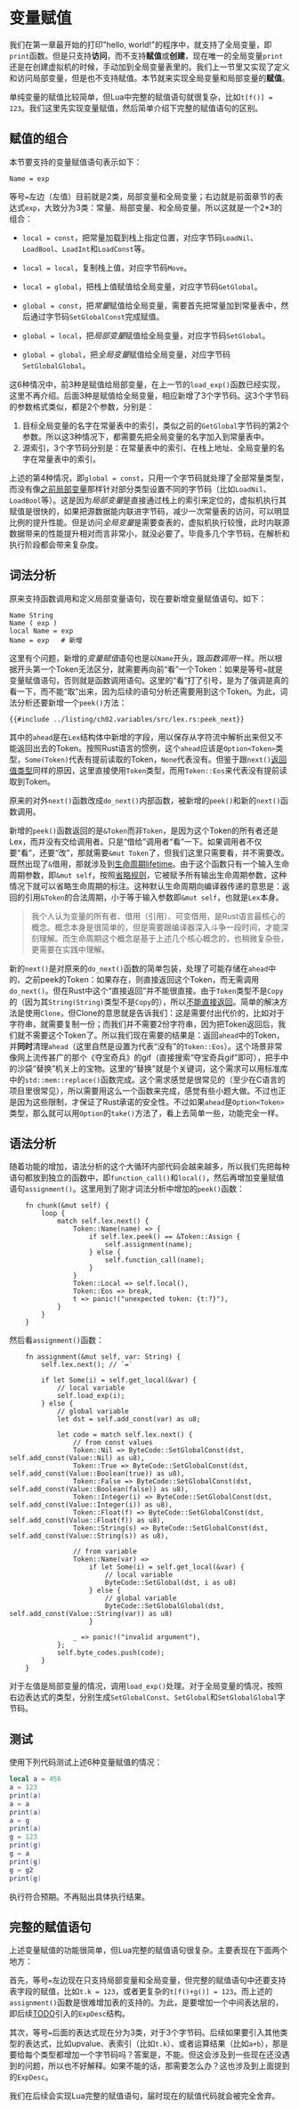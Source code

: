 # 变量赋值

我们在第一章最开始的打印"hello, world!"的程序中，就支持了全局变量，即`print`函数。但是只支持**访问**，而不支持**赋值**或**创建**，现在唯一的全局变量`print`还是在创建虚拟机的时候，手动加到全局变量表里的。我们上一节里又实现了定义和访问局部变量，但是也不支持赋值。本节就来实现全局变量和局部变量的**赋值**。

单纯变量的赋值比较简单，但Lua中完整的赋值语句就很复杂，比如`t[f()] = 123`。我们这里先实现变量赋值，然后简单介绍下完整的赋值语句的区别。

## 赋值的组合

本节要支持的变量赋值语句表示如下：

```
Name = exp
```

等号`=`左边（左值）目前就是2类，局部变量和全局变量；右边就是前面章节的表达式`exp`，大致分为3类：常量、局部变量、和全局变量。所以这就是一个2*3的组合：

- `local = const`，把常量加载到栈上指定位置，对应字节码`LoadNil`、`LoadBool`、`LoadInt`和`LoadConst`等。
- `local = local`，复制栈上值，对应字节码`Move`。
- `local = global`，把栈上值赋值给全局变量，对应字节码`GetGlobal`。

- `global = const`，把*常量*赋值给全局变量，需要首先把常量加到常量表中，然后通过字节码`SetGlobalConst`完成赋值。
- `global = local`，把*局部变量*赋值给全局变量，对应字节码`SetGlobal`。
- `global = global`，把*全局变量*赋值给全局变量，对应字节码`SetGlobalGlobal`。

这6种情况中，前3种是赋值给局部变量，在上一节的`load_exp()`函数已经实现，这里不再介绍。后面3种是赋值给全局变量，相应新增了3个字节码。这3个字节码的参数格式类似，都是2个参数，分别是：

1. 目标全局变量的名字在常量表中的索引，类似之前的`GetGlobal`字节码的第2个参数。所以这3种情况下，都需要先把全局变量的名字加入到常量表中。
2. 源索引，3个字节码分别是：在常量表中的索引、在栈上地址、全局变量的名字在常量表中的索引。

上述的第4种情况，即`global = const`，只用一个字节码就处理了全部常量类型，而没有像[之前局部变量](./ch02-01.more_types.md#语法分析)那样针对部分类型设置不同的字节码（比如`LoadNil`、`LoadBool`等）。这是因为*局部变量*是直接通过栈上的索引来定位的，虚拟机执行其赋值是很快的，如果把源数据能内联进字节码，减少一次常量表的访问，可以明显比例的提升性能。但是访问*全局变量*是需要查表的，虚拟机执行较慢，此时内联源数据带来的性能提升相对而言非常小，就没必要了。毕竟多几个字节码，在解析和执行阶段都会带来复杂度。


## 词法分析

原来支持函数调用和定义局部变量语句，现在要新增变量赋值语句。如下：

```
Name String
Name ( exp )
local Name = exp
Name = exp   # 新增
```

这里有个问题，新增的*变量赋值*语句也是以`Name`开头，跟*函数调用*一样。所以根据开头第一个Token无法区分，就需要再向前“看”一个Token：如果是等号`=`就是变量赋值语句，否则就是函数调用语句。这里的“看”打了引号，是为了强调是真的看一下，而不能“取”出来，因为后续的语句分析还需要用到这个Token。为此，词法分析还要新增一个`peek()`方法：

```rust,ignore
{{#include ../listing/ch02.variables/src/lex.rs:peek_next}}
```

其中的`ahead`是在`Lex`结构体中新增的字段，用以保存从字符流中解析出来但又不能返回出去的Token。按照Rust语言的惯例，这个`ahead`应该是`Option<Token>`类型，`Some(Token)`代表有提前读取的Token，`None`代表没有。但鉴于跟`next()`[返回值类型](./ch01-04.lets_do_it.md#词法分析)同样的原因，这里直接使用`Token`类型，而用`Token::Eos`来代表没有提前读取到Token。

原来的对外`next()`函数改成`do_next()`内部函数，被新增的`peek()`和新的`next()`函数调用。

新增的`peek()`函数返回的是`&Token`而非`Token`，是因为这个Token的所有者还是Lex，而并没有交给调用者。只是“借给”调用者“看”一下。如果调用者不仅要“看”，还要“改”，那就需要`&mut Token`了，但我们这里只需要看，并不需要改。既然出现了`&`借用，那就涉及到[生命周期lifetime](https://kaisery.github.io/trpl-zh-cn/ch10-03-lifetime-syntax.html)。由于这个函数只有一个输入生命周期参数，即`&mut self`，按照[省略规则](https://kaisery.github.io/trpl-zh-cn/ch10-03-lifetime-syntax.html#%E7%94%9F%E5%91%BD%E5%91%A8%E6%9C%9F%E7%9C%81%E7%95%A5lifetime-elision)，它被赋予所有输出生命周期参数，这种情况下就可以省略生命周期的标注。这种默认生命周期向编译器传递的意思是：返回的引用`&Token`的合法周期，小于等于输入参数即`&mut self`，也就是`Lex`本身。

> 我个人认为变量的所有者、借用（引用）、可变借用，是Rust语言最核心的概念。概念本身是很简单的，但是需要跟编译器深入斗争一段时间，才能深刻理解。而生命周期这个概念是基于上述几个核心概念的，也稍微复杂些，更需要在实践中理解。

新的`next()`是对原来的`do_next()`函数的简单包装，处理了可能存储在`ahead`中的、之前peek的Token：如果存在，则直接返回这个Token，而无需调用`do_next()`。但在Rust中这个“直接返回”并不能很直接。由于`Token`类型不是`Copy`的（因为其`String(String)`类型不是`Copy`的），所以[不能直接返回](https://kaisery.github.io/trpl-zh-cn/ch04-01-what-is-ownership.html#%E5%86%85%E5%AD%98%E4%B8%8E%E5%88%86%E9%85%8D)。简单的解决方法是使用`Clone`，但Clone的意思就是告诉我们：这是需要付出代价的，比如对于字符串，就需要复制一份；而我们并不需要2份字符串，因为把Token返回后，我们就不需要这个Token了。所以我们现在需要的结果是：返回`ahead`中的Token，并**同时**清理`ahead`（这里自然是设置为代表“没有”的`Token::Eos`）。这个场景非常像网上流传甚广的那个《夺宝奇兵》的gif（直接搜索“夺宝奇兵gif”即可），把手中的沙袋“替换”机关上的宝物。这里的“替换”就是个关键词，这个需求可以用标准库中的`std::mem::replace()`函数完成。这个需求感觉是很常见的（至少在C语言的项目里很常见），所以需要用这么一个函数来完成，感觉有些小题大做。不过也正是因为这些限制，才保证了Rust承诺的安全性。不过如果`ahead`是`Option<Token>`类型，那么就可以用`Option`的`take()`方法了，看上去简单一些，功能完全一样。


## 语法分析

随着功能的增加，语法分析的这个大循环内部代码会越来越多，所以我们先把每种语句都放到独立的函数中，即`function_call()`和`local()`，然后再增加变量赋值语句`assignment()`。这里用到了刚才词法分析中增加的`peek()`函数：

```rust,ignore
    fn chunk(&mut self) {
        loop {
            match self.lex.next() {
                Token::Name(name) => {
                    if self.lex.peek() == &Token::Assign {
                        self.assignment(name);
                    } else {
                        self.function_call(name);
                    }
                }
                Token::Local => self.local(),
                Token::Eos => break,
                t => panic!("unexpected token: {t:?}"),
            }
        }
    }
```

然后看`assignment()`函数：

```rust,ignore
    fn assignment(&mut self, var: String) {
        self.lex.next(); // `=`

        if let Some(i) = self.get_local(&var) {
            // local variable
            self.load_exp(i);
        } else {
            // global variable
            let dst = self.add_const(var) as u8;

            let code = match self.lex.next() {
                // from const values
                Token::Nil => ByteCode::SetGlobalConst(dst, self.add_const(Value::Nil) as u8),
                Token::True => ByteCode::SetGlobalConst(dst, self.add_const(Value::Boolean(true)) as u8),
                Token::False => ByteCode::SetGlobalConst(dst, self.add_const(Value::Boolean(false)) as u8),
                Token::Integer(i) => ByteCode::SetGlobalConst(dst, self.add_const(Value::Integer(i)) as u8),
                Token::Float(f) => ByteCode::SetGlobalConst(dst, self.add_const(Value::Float(f)) as u8),
                Token::String(s) => ByteCode::SetGlobalConst(dst, self.add_const(Value::String(s)) as u8),

                // from variable
                Token::Name(var) =>
                    if let Some(i) = self.get_local(&var) {
                        // local variable
                        ByteCode::SetGlobal(dst, i as u8)
                    } else {
                        // global variable
                        ByteCode::SetGlobalGlobal(dst, self.add_const(Value::String(var)) as u8)
                    }

                _ => panic!("invalid argument"),
            };
            self.byte_codes.push(code);
        }
    }
```

对于左值是局部变量的情况，调用`load_exp()`处理。对于全局变量的情况，按照右边表达式的类型，分别生成`SetGlobalConst`、`SetGlobal`和`SetGlobalGlobal`字节码。

## 测试

使用下列代码测试上述6种变量赋值的情况：

```lua
local a = 456
a = 123
print(a)
a = a
print(a)
a = g
print(a)
g = 123
print(g)
g = a
print(g)
g = g2
print(g)
```

执行符合预期。不再贴出具体执行结果。

## 完整的赋值语句

上述变量赋值的功能很简单，但Lua完整的赋值语句很复杂。主要表现在下面两个地方：

首先，等号`=`左边现在只支持局部变量和全局变量，但完整的赋值语句中还要支持表字段的赋值，比如`t.k = 123`，或者更复杂的`t[f()+g()] = 123`。而上述的`assignment()`函数是很难增加表的支持的。为此，是要增加一个中间表达层的，即后续[TODO]()引入的`ExpDesc`结构。

其次，等号`=`后面的表达式现在分为3类，对于3个字节码。后续如果要引入其他类型的表达式，比如upvalue、表索引（比如`t.k`）、或者运算结果（比如`a+b`），那是要给每个类型都增加一个字节码吗？答案是，不能。但这会涉及到一些现在还没遇到的问题，所以也不好解释。如果不能的话，那需要怎么办？这也涉及到上面提到的`ExpDesc`。

我们在后续会实现Lua完整的赋值语句，届时现在的赋值代码就会被完全舍弃。